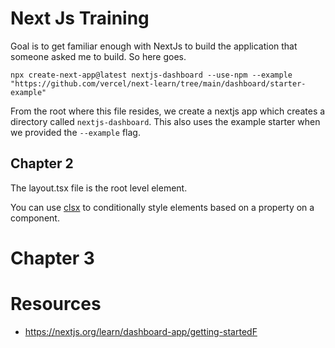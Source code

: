 # Next Js Training
Goal is to get familiar enough with NextJs to build the application that someone asked me to build. So here goes.

```shell
npx create-next-app@latest nextjs-dashboard --use-npm --example "https://github.com/vercel/next-learn/tree/main/dashboard/starter-example"
```

From the root where this file resides, we create a nextjs app which creates a directory called `nextjs-dashboard`. This also uses the example starter when we provided the `--example` flag.

## Chapter 2

The layout.tsx file is the root level element.

You can use [clsx](https://www.npmjs.com/package/clsx) to conditionally style elements based on a property on a component.

# Chapter 3


# Resources 
- https://nextjs.org/learn/dashboard-app/getting-startedF